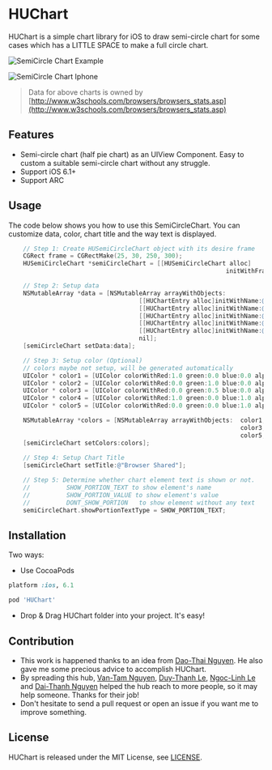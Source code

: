 # HUChart
HUChart is a simple chart library for iOS to draw semi-circle chart for some cases which has a LITTLE SPACE to make a full circle chart.

![SemiCircle Chart Example](https://dl.dropboxusercontent.com/s/u5siul88u80lev8/semiCircleChart_example.png)

![SemiCircle Chart Iphone](https://dl.dropboxusercontent.com/s/885h1mzpqh05k1z/semiCircleChartIphoneV6.jpg)

> Data for above charts is owned by [http://www.w3schools.com/browsers/browsers_stats.asp](http://www.w3schools.com/browsers/browsers_stats.asp)


## Features
- Semi-circle chart (half pie chart) as an UIView Component. Easy to custom a suitable semi-circle chart without any struggle.
- Support iOS 6.1+
- Support ARC

## Usage 
The code below shows you how to use this SemiCircleChart. You can customize data, color, chart title and the way text is displayed. 

```objective-c
    // Step 1: Create HUSemiCircleChart object with its desire frame
    CGRect frame = CGRectMake(25, 30, 250, 300);
    HUSemiCircleChart *semiCircleChart = [[HUSemiCircleChart alloc]
                                                            initWithFrame:frame];

    // Step 2: Setup data
    NSMutableArray *data = [NSMutableArray arrayWithObjects:
                                    [[HUChartEntry alloc]initWithName:@"Chrome" value:@54.1],
                                    [[HUChartEntry alloc]initWithName:@"Firefox" value:@27.2],
                                    [[HUChartEntry alloc]initWithName:@"IE" value:@11.7],
                                    [[HUChartEntry alloc]initWithName:@"Safari" value:@3.8],
                                    [[HUChartEntry alloc]initWithName:@"Others" value:@3.2],
                                    nil];
    [semiCircleChart setData:data];

    // Step 3: Setup color (Optional)
    // colors maybe not setup, will be generated automatically
    UIColor * color1 = [UIColor colorWithRed:1.0 green:0.0 blue:0.0 alpha:1.0];
    UIColor * color2 = [UIColor colorWithRed:0.0 green:1.0 blue:0.0 alpha:1.0];
    UIColor * color3 = [UIColor colorWithRed:0.0 green:0.5 blue:0.0 alpha:1.0];
    UIColor * color4 = [UIColor colorWithRed:1.0 green:0.0 blue:1.0 alpha:1.0];
    UIColor * color5 = [UIColor colorWithRed:0.0 green:0.0 blue:1.0 alpha:1.0];

    NSMutableArray *colors = [NSMutableArray arrayWithObjects:  color1, color2,
                                                                color3, color4,
                                                                color5, nil];
    [semiCircleChart setColors:colors];
    
    // Step 4: Setup Chart Title
    [semiCircleChart setTitle:@"Browser Shared"];

    // Step 5: Determine whether chart element text is shown or not.
    //          SHOW_PORTION_TEXT to show element's name
    //			SHOW_PORTION_VALUE to show element's value
    //			DONT_SHOW_PORTION	to show element without any text
    semiCircleChart.showPortionTextType = SHOW_PORTION_TEXT;
```

## Installation 
Two ways:
- Use CocoaPods

```ruby
platform :ios, 6.1

pod 'HUChart'
```

- Drop \& Drag HUChart folder into your project. It's easy!

## Contribution 
- This work is happened thanks to an idea from [Dao-Thai Nguyen](https://www.facebook.com/profile.php?id=1566842679). He also gave me some precious advice to accomplish HUChart.
- By spreading this hub, [Van-Tam Nguyen](https://github.com/VanTamNguyen), [Duy-Thanh Le](https://github.com/yoyo158), [Ngoc-Linh Le](https://github.com/mrleolink) and [Dai-Thanh Nguyen](https://github.com/thanhnd550) helped the hub reach to more people, so it may help someone. Thanks for their job!
- Don't hesitate to send a pull request or open an issue if you want me to improve something.

## License 
HUChart is released under the MIT License, see [LICENSE](https://github.com/hugo53/HUChart/blob/master/LICENSE).
